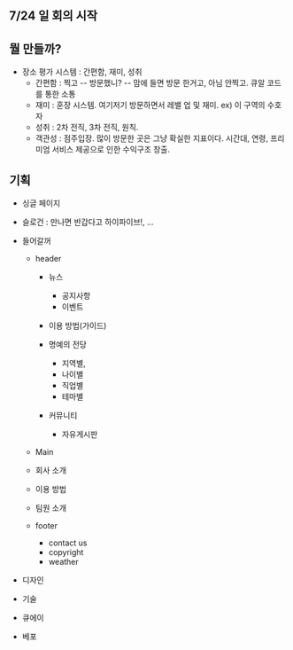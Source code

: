## 7/24 일 회의 시작

## 뭘 만들까?

- 장소 평가 시스템 : 간편함, 재미, 성취
  - 간편함 : 찍고 -- 방문했니? -- 맘에 들면 방문 한거고, 아님 안찍고. 큐알 코드를 통한 소통
  - 재미 : 훈장 시스템. 여기저기 방문하면서 레밸 업 및 재미. ex) 이 구역의 수호자
  - 성취 : 2차 전직, 3차 전직, 원칙. 
  - 객관성 : 점주입장. 많이 방문한 곳은 그냥 확실한 지표이다. 시간대, 연령, 프리미엄 서비스 제공으로 인한 수익구조 창출. 



## 기획

- 싱글 페이지

- 슬로건 : 만나면 반갑다고 하이파이브!, ...

- 들어갈꺼

  - header

    - 뉴스 

      - 공지사항
      - 이벤트

    - 이용 방법(가이드)

    - 명예의 전당

      - 지역별,
      - 나이별
      - 직업별
      - 테마별

    - 커뮤니티

      - 자유게시판


  - Main

  - 회사 소개
  - 이용 방법
  - 팀원 소개
  - footer
    - contact us
    - copyright
    - weather

- 디자인
- 기술
- 큐에이
- 베포

